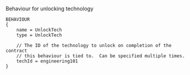 Behaviour for unlocking technology

    BEHAVIOUR
    {
        name = UnlockTech
        type = UnlockTech

        // The ID of the technology to unlock on completion of the contract
        // this behaviour is tied to.  Can be specified multiple times.
        techId = engineering101
    }
